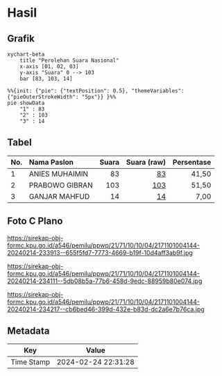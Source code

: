 # Hasil

## Grafik

```mermaid
xychart-beta
    title "Perolehan Suara Nasional"
    x-axis [01, 02, 03]
    y-axis "Suara" 0 --> 103
    bar [83, 103, 14]
```

```mermaid
%%{init: {"pie": {"textPosition": 0.5}, "themeVariables": {"pieOuterStrokeWidth": "5px"}} }%%
pie showData
    "1" : 83
    "2" : 103
    "3" : 14
```

## Tabel

| No. | Nama Paslon    | Suara | Suara (raw) | Persentase |
|:--- |:-------------- | -----:| -----------:| ----------:|
| 1   | ANIES MUHAIMIN | 83    | [83][p-1]   | 41,50      |
| 2   | PRABOWO GIBRAN | 103   | [103][p-2]  | 51,50      |
| 3   | GANJAR MAHFUD  | 14    | [14][p-3]   | 7,00       |


[p-1]: https://github.com/gigit-pemilu/pemilu-2024/blob/main/pilpres/hitung-suara/sub/21-kepulauan-riau/sub/71-kota-batam/sub/10-batam-kota/sub/1004-belian/sub/144-tps/sub/paslon-1.txt
[p-2]: https://github.com/gigit-pemilu/pemilu-2024/blob/main/pilpres/hitung-suara/sub/21-kepulauan-riau/sub/71-kota-batam/sub/10-batam-kota/sub/1004-belian/sub/144-tps/sub/paslon-2.txt
[p-3]: https://github.com/gigit-pemilu/pemilu-2024/blob/main/pilpres/hitung-suara/sub/21-kepulauan-riau/sub/71-kota-batam/sub/10-batam-kota/sub/1004-belian/sub/144-tps/sub/paslon-3.txt

## Foto C Plano

https://sirekap-obj-formc.kpu.go.id/a546/pemilu/ppwp/21/71/10/10/04/2171101004144-20240214-233913--655f5fd7-7773-4669-b19f-10d4aff3ab9f.jpg

https://sirekap-obj-formc.kpu.go.id/a546/pemilu/ppwp/21/71/10/10/04/2171101004144-20240214-234111--5db08b5a-77b6-458d-9edc-88959b80e074.jpg

https://sirekap-obj-formc.kpu.go.id/a546/pemilu/ppwp/21/71/10/10/04/2171101004144-20240214-234217--cb6bed46-399d-432e-b83d-dc2a6e7b76ca.jpg


## Metadata

| Key        | Value               |
| ---------- | ------------------- |
| Time Stamp | 2024-02-24 22:31:28 |



